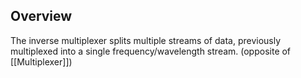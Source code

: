 ## Overview
The inverse multiplexer splits multiple streams of data, previously multiplexed into a single frequency/wavelength stream. (opposite of [[Multiplexer]])